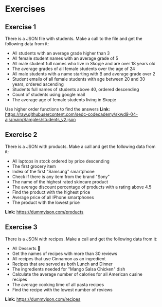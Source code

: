 # Exercises

## Exercise 1

There is a JSON file with students. Make a call to the file and get the following data from it:

* All students with an average grade higher than 3
* All female student names with an average grade of 5
* All male student full names who live in Skopje and are over 18 years old
* The average grades of all female students over the age of 24
* All male students with a name starting with B and average grade over 2
* Student emails of all female students with age between 20 and 30 years, ordered ascending
* Students full names of students above 40, ordered descending 
* Count of students using google mail
* The average age of female students living in Skopje

Use higher order functions to find the answers
**Link:** https://raw.githubusercontent.com/sedc-codecademy/skwd9-04-ajs/main/Samples/students_v2.json


## Exercise 2

There is a JSON with products. Make a call and get the following data from it:

* All laptops in stock ordered by price descending
* The first grocery item
* Index of the first "Samsung" smartphone
* Check if there is any item from the brand "Sony"
* The name of the highest rated skincare product
* The average discount percentage of products with a rating above 4.5
* Find the product with the highest price
* Average price of all IPhone smartphones
* The product with the lowest price

**Link:** https://dummyjson.com/products


## Exercise 3

There is a JSON with recipes. Make a call and get the following data from it:

* All Desserts 🤤
* Get the names of recipes with more than 30 reviews
* All recipes that use Cinnamon as an ingredient
* Recipes that are served as both Lunch and Dinner
* The ingredients needed for "Mango Salsa Chicken" dish
* Calculate the average number of calories for all American cusine recipes
* The average cooking time of all pasta recipes
* Find the recipe with the lowest number of reviews

**Link:** https://dummyjson.com/recipes